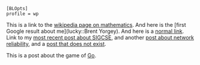     [BLOpts]
    profile = wp

This is a link to the
[wikipedia page on mathematics](wiki::Mathematics). And here is the
[first Google result about me](lucky::Brent Yorgey).  And here is a
[normal link](http://www.google.com).  Link to my
[most recent post about SIGCSE](post::SIGCSE), and another
[post about network reliability](post::1730), and a
[post that does not exist](post::flapjacks).

This is a post about the game of [Go](wiki::Go (game)).
